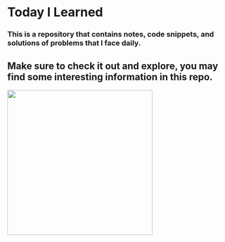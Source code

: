 # Today I Learned
### This is a repository that contains notes, code snippets, and solutions of problems that I face daily.

## Make sure to check it out and explore, you may find some interesting information in this repo.


<img height="330" src="https://user-images.githubusercontent.com/60597290/155396966-9439da7d-4156-4632-85f0-eaad08046b4c.png"></img>
